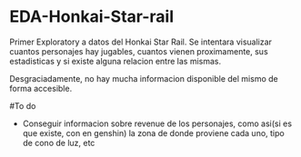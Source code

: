 # EDA-Honkai-Star-rail


Primer Exploratory a datos del Honkai Star Rail. 
Se intentara visualizar cuantos personajes hay jugables, cuantos vienen proximamente, sus estadisticas y si existe alguna relacion entre las mismas.

Desgraciadamente, no hay mucha informacion disponible del mismo de forma accesible.


#To do
- Conseguir informacion sobre revenue de los personajes, como asi(si es que existe, con en genshin) la zona de donde proviene cada uno, tipo de cono de luz, etc
